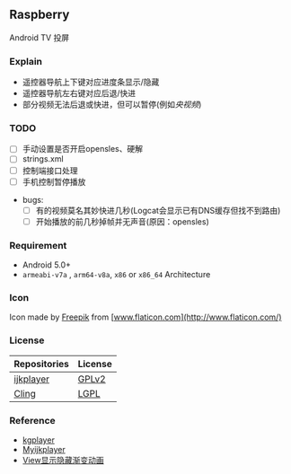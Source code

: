 ## Raspberry

Android TV 投屏

### Explain

- 遥控器导航上下键对应进度条显示/隐藏
- 遥控器导航左右键对应后退/快进
- 部分视频无法后退或快进，但可以暂停(例如*央视频*)

### TODO

- [ ] 手动设置是否开启opensles、硬解
- [ ] strings.xml
- [ ] 控制端接口处理
- [ ] 手机控制暂停播放
- bugs:
    - [ ] 有的视频莫名其妙快进几秒(Logcat会显示已有DNS缓存但找不到路由)
    - [ ] 开始播放的前几秒掉帧并无声音(原因：opensles)

### Requirement

- Android 5.0+
- `armeabi-v7a` , `arm64-v8a`, `x86` or `x86_64` Architecture

### Icon

Icon made by [Freepik](https://www.flaticon.com/authors/freepik) from [www.flaticon.com](http://www.flaticon.com/)

### License

| Repositories                                       | License                                                      |
| -------------------------------------------------- | ------------------------------------------------------------ |
| [ijkplayer](https://github.com/bilibili/ijkplayer) | [GPLv2](https://github.com/bilibili/ijkplayer/blob/master/COPYING.GPLv2) |
| [Cling](https://github.com/4thline/cling)          | [LGPL](http://www.gnu.org/licenses/lgpl-2.1.html)            |

### Reference

- [kgplayer](https://github.com/JustForYouT/kgplayer)
- [Myijkplayer](https://github.com/979451341/Myijkplayer)
- [View显示隐藏渐变动画](https://www.jianshu.com/p/d4b54d65fb89)